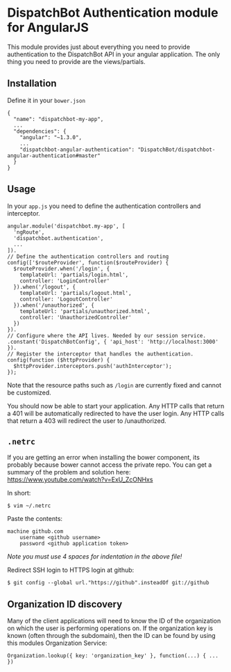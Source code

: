 # DispatchBot Authentication module for AngularJS

This module provides just about everything you need to provide authentication
to the DispatchBot API in your angular application. The only thing you need to
provide are the views/partials.

## Installation

Define it in your `bower.json`

    {
      "name": "dispatchbot-my-app",
      ...
      "dependencies": {
        "angular": "~1.3.0",
        ...
        "dispatchbot-angular-authentication": "DispatchBot/dispatchbot-angular-authentication#master"
      }
    }

## Usage

In your `app.js` you need to define the authentication controllers and interceptor.

    angular.module('dispatchbot.my-app', [
      'ngRoute',
      'dispatchbot.authentication',
      ...
    ]).
    // Define the authentication controllers and routing
    config(['$routeProvider', function($routeProvider) {
      $routeProvider.when('/login', {
        templateUrl: 'partials/login.html',
        controller: 'LoginController'
      }).when('/logout', {
        templateUrl: 'partials/logout.html',
        controller: 'LogoutController'
      }).when('/unauthorized', {
        templateUrl: 'partials/unauthorized.html',
        controller: 'UnauthorizedController'
      })
    }).
    // Configure where the API lives. Needed by our session service.
    .constant('DispatchBotConfig', { 'api_host': 'http://localhost:3000' }).
    // Register the interceptor that handles the authentication.
    config(function ($httpProvider) {
      $httpProvider.interceptors.push('authInterceptor');
    });

Note that the resource paths such as `/login` are currently fixed and cannot be
customized.

You should now be able to start your application. Any HTTP calls that return a 401
will be automatically redirected to have the user login. Any HTTP calls that return
a 403 will redirect the user to /unauthorized.

## `.netrc`

If you are getting an error when installing the bower component, its probably
because bower cannot access the private repo. You can get a summary of the problem
and solution here: https://www.youtube.com/watch?v=ExU_ZcONHxs

In short:

    $ vim ~/.netrc

Paste the contents:

    machine github.com
        username <github username>
        password <github application token>

*Note you must use 4 spaces for indentation in the above file!*

Redirect SSH login to HTTPS login at github:

    $ git config --global url."https://github".insteadOf git://github

## Organization ID discovery

Many of the client applications will need to know the ID of the organization on
which the user is performing operations on. If the organization key is known (often
  through the subdomain), then the ID can be found by using this modules Organization
  Service:


    Organization.lookup({ key: 'organization_key' }, function(...) { ... })
